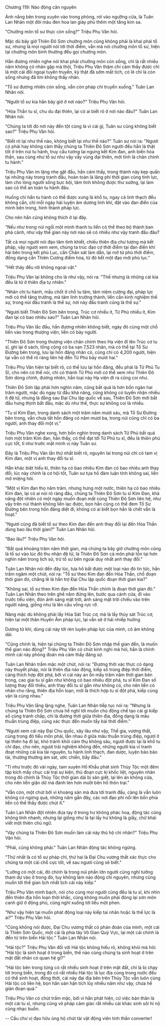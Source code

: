 




Chương 119: Náo động căn nguyên


Ánh nắng bên trong xuyên vào trong phòng, rơi vào ngưỡng cửa, là Tuân Lan Nhân một đôi màu đen hoa lan giày phủ thêm một tầng kim sa.

"Chưởng môn tổ sư thực còn sống?" Triệu Phụ Vân hỏi.

Mặc dù bây giờ Thiên Đô Sơn chưởng môn cũng không phải là khai phái tổ sư, nhưng là mọi người nói tới thời điểm, vẫn mà nói chưởng môn tổ sư, hiện tại chưởng môn bình thường đều gọi chưởng môn.

Hắn đương nhiên nghe nói khai phái chưởng môn còn sống, chỉ là rất nhiều năm không có nhân gặp mà thôi, Triệu Phụ Vân thậm chí cảm thấy được chỉ là một cái đối ngoại tuyên truyền, kỳ thật đã sớm mất tích, có lẽ chỉ là còn sống nhưng đã tìm không thấy nhân.

"Tổ sư đương nhiên còn sống, vẫn còn pháp chỉ truyền xuống." Tuân Lan Nhân nói.

"Người tổ sư kia hắn bây giờ ở nơi nào?" Triệu Phụ Vân hỏi.

"Hóa Thần tu sĩ, chu du đại thiên, lại có ai biết rõ ở nơi nào đâu?" Tuân Lan Nhân nói.

"Chúng ta tới đó nơi này đến tột cùng là vì cái gì, Tuân sư cũng không biết sao?" Triệu Phụ Vân hỏi.

"Biết rõ lại như thế nào, không biết lại như thế nào?" Tuân sư nói ra: "Ngươi có phải hay không cảm thấy chúng ta Thiên Đô Sơn người đều hẳn là thật tốt ở trên núi tu hành, truy cầu tương lai ngưng kết Kim đan, anh biến hóa thần, sau cùng như tổ sư như vậy vẫy vùng đại thiên, mới tính là chân chính tu hành."

Triệu Phụ Vân im lặng nhẹ gật đầu, hắn cảm thấy, trong thành này kẹp quấn tại những này trong tranh đấu, hoàn toàn là lãng phí thời gian cùng tinh lực, làm cho lòng người sống bực bội, tâm tình không được thư sướng, lại làm sao có thể an toàn tu hành đâu.

Huống chi hắn tu hành có thể được xưng là khổ tu, ngay cả linh thạch đều không cần, chỉ mỗi ngày hái luyện âm dương linh khí, đặt vào đan điền của mình bên trong, hình thành pháp lực.

Cho nên hắn cũng không thích ở lại đây.

"Nếu như trong núi ngồi một mình thanh tu liền có thể theo bộ thành ban phá cảnh, như vậy thế gian này nơi nào sẽ có nhiều như vậy tranh đấu đâu?

Tất cả mọi người nói đạo tâm tinh khiết, chiếu thiên địa chư tượng mà kết pháp, vậy ngươi xem xem, chúng ta trúc đạo cơ thời điểm tại đan điền khí hải bên trong kết phù Lục, cần Chân sát làm dẫn, lại mở tử phù thời điểm, đồng dạng cần Thiên Cương điểm hóa, từ đó kết một đạo mới phù lục."

"Hết thảy đều rời không ngoại vật."

Triệu Phụ Vân lại không cho là như vậy, nói ra: "Thế nhưng là những cái kia đều là từ ở thiên địa tự nhiên."

"Nhân chi tu hành, mấu chốt ở chỗ tu tâm, tâm niệm cường đại, pháp lực mới có thể tăng trưởng, mà tâm linh trưởng thành, liền cần kinh nghiệm thế sự, trong núi đấu tranh là thế sự, nơi này đấu tranh cũng là thế sự."

"Ngươi biết Thiên Đô Sơn bên trong, Trúc cơ nhiều ít, Tử Phủ nhiều ít, Kim đan lại có bao nhiêu sao?" Tuân Lan Nhân hỏi.

Triệu Phụ Vân lắc đầu, hắn đương nhiên không biết, ngày đó cùng một chỗ tiến vào trong thượng viện, liền có bảy người.

"Thiên Đô Sơn trong thượng viện chân chính theo Hạ viện đi lên Trúc cơ tu sĩ, ghi lại ở sách, tổng cộng có ba vạn 7,523 nhân, mà có thể tại Tổ Sư Đường bên trong, lưu lại hồn đăng nhân có, cũng chỉ có 4,200 người, hiện tại vẫn có thể rõ ràng liên hệ đến Tử Phủ bảy mươi hai."

Triệu Phụ Vân hiện tại biết rõ, có thể lưu lại hồn đăng, đều phải là Tử Phủ Tu Sĩ, cho nên có thể nói, chỉ có thành Tử Phủ mới có thể xem như Thiên Đô Sơn dòng chính, đương nhiên, hắn loại này Hạ viện đi ra cũng coi như.

Thiên Đô Sơn lập phái hơn nghìn năm, cũng bất quá là hơn bốn ngàn hai trăm người, mặc dù ngay từ đầu khả năng, cũng không có tuyển nhận nhiều ít đệ tử, nhưng là đằng sau Đại Chu lập quốc về sau, Thiên Đô Sơn mới bắt đầu hưng thịnh bắt đầu, mặc dù như thế, thực sự không coi là nhiều.

"Tu sĩ Kim Đan, trong danh sách một trăm năm mươi sáu, mà Tổ Sư Đường bên trong, vẫn chưa tắt hồn đăng có năm mươi ba, trong núi cũng chỉ có ba người, anh thay đổi một vị."

Triệu Phụ Vân nghe xong, hơn bốn nghìn trong danh sách Tử Phủ bất quá hơn một trăm Kim đan, hắn thấy, có thể đạt tới Tử Phủ tu sĩ, đều là thiên phú cực tốt, tỉ như trước mặt mình vị này Tuân sư.

Đây là Triệu Phụ Vân lần thứ nhất biết rõ, nguyên lai trong núi chỉ có tam vị Kim đan, một vị anh thay đổi tu sĩ.

Hắn khác biệt hiếu kì, thiên hạ có bao nhiêu Kim đan có bao nhiêu anh thay đổi, lúc này chính là cơ hội tốt, Tuân sư tựa hồ đàm luận tính không sai, liền mở miệng hỏi.

"Một vị Kim đan thọ năm trăm, nhưng hưng một nước, thiên hạ có bao nhiêu Kim đan, lại có ai nói rõ ràng đâu, chúng ta Thiên Đô Sơn tu sĩ Kim Đan, khả năng đột nhiên có một ngày muốn đoạn mất cùng Thiên Đô Sơn liên hệ, như vậy trên núi thành không liên lạc được, bọn hắn cũng có thể đem Tổ Sư Đường bên trong hồn đăng diệt đi, không có ai biết bọn hắn là chết vẫn là hoạt."

"Ngươi cũng đã biết tổ sư theo Kim đan đến anh thay đổi lại đến Hóa Thần dùng bao lâu thời gian?" Tuân Lan Nhân hỏi.

"Bao lâu?" Triệu Phụ Vân hỏi.

"Bất quá khoảng trăm năm thời gian, mà chúng ta bây giờ chưởng môn cũng là tổ sư vào lúc đó thu nhận đệ tử, là Thiên Đô Sơn cả môn phái tồn tại hơn nghìn năm trong lịch sử, trừ tổ sư bên ngoài duy nhất anh thay đổi."

Tuân Lan Nhân nói đến đây lúc, tựa hồ bắt được một loại nào đó tin tức, hắn trầm ngâm một chút, nói ra: "Tổ sư theo Kim đan đến Hóa Thần, chỗ đoạn thời gian đó, chẳng lẽ là hắn trợ Đại Chu lập quốc đoạn thời gian kia?"

"Không sai, tổ sư theo Kim đan đến Hóa Thần chính là đoạn thời gian đó." Tuân Lan Nhân theo trên ghế nằm đứng lên, bước qua cánh cửa, đi vào trước tiểu viện, đón ánh sáng mặt trời, ánh sáng mặt trời chiếu vào trên người nàng, giống như là lên cầu vồng rực rỡ.

Nàng mặc dù không phải lấy Hỏa Sát Trúc cơ, mà là lấy thủy sát Trúc cơ, hiện tại một thân Huyền Âm pháp lực, lại vẫn sẽ ở hái nhiếp hướng

Dương tử khí, dùng cái này tới rèn luyện pháp lực của mình, cô âm không dài.

"Cũng chính là, hiện tại chúng ta Thiên Đô Sơn nhập thế gian đến, là muốn thế gian náo động?" Triệu Phụ Vân có chút kinh nghi mà hỏi, hắn là chính mình cái này phỏng đoán mà cảm thấy đáng sợ.

Tuân Lan Nhân trầm mặc một chút, nói ra: "Đương thời xác thực có dạng này thuyết pháp, nói là thiên địa náo động, kiếp số trùng điệp thời điểm, càng thích hợp đột phá, bởi vì cái này an ổn mấy trăm năm thời gian bên trong, cao giai tu sĩ gần như không có bao nhiêu đột phá, tu sĩ Kim Đan số lượng thay đổi thiếu, anh thay đổi tu sĩ gần như không có, cho nên liền có nhân cho rằng, thiên địa hỗn loạn, mới là thích hợp tu sĩ đột phá, kiếp cùng vận là cùng nhau."

Triệu Phụ Vân lẳng lặng nghe, Tuân Lan Nhân tiếp tục nói ra: "Nhưng là chúng ta Thiên Đô Sơn chưa hề nghĩ tới muốn chủ động chế tạo cái gì kiếp số cùng tranh chấp, chỉ là đương thời giữa thiên địa, đồng dạng là mâu thuẫn trùng điệp, cũng xác thực đến muốn tẩy bài thời điểm."

"Ngươi xem cái này Đại Chu quốc, xây lâu như vậy, Thế gia, vương thất, cùng trong đó tiểu môn phái, lẫn nhau ở giữa mâu thuẫn trùng điệp, ngươi ít tại thiên hạ đi lại, khó tránh khỏi cảm thụ không sâu, ngươi được lại là khổ tu chi đạo, cho nên, ngươi trải nghiệm không đến, những người kia vì tranh đoạt những cái kia tài nguyên, tu hành linh thạch, đan dược, luyện bảo bảo tài, thường thường ám sát, ước chiến, bầy đấu."

"Tỉ như trước đó vài ngày, tam xuyên Hồ Khẩu phát sinh Thủy Tộc một đêm tập kích mấy chục cái trại sự kiện, thủ đoạn cực kì khốc liệt, nguyên nhân trong đó chính là Thủy Tộc thời gian dài bị săn giết, lại lên án không cửa, cho nên liền giận dữ mà đánh lén hơn mười bên hồ thôn trại."

"Vẫn còn, một chút bởi vì khoáng sản mà đưa tới tranh đấu, càng là vẫn luôn không có ngừng quá, những năm gần đây, các nơi đạo phỉ nổi lên bốn phía liền có thể thấy được chút ít."

Tuân Lan Nhân đột nhiên đưa tay ở trong hư không phác hoạ, động tác cũng không tính nhanh, nhưng lại giống như là tại lấy hư không là giấy, chữ khải viết một thiên chú ngữ.

"Vậy chúng ta Thiên Đô Sơn muốn làm cái này thủ hộ chi nhân?" Triệu Phụ Vân hỏi.

"Phải, cũng không phải." Tuân Lan Nhân động tác không ngừng.

"Thứ nhất là có tổ sư pháp chỉ, thứ hai là Đại Chu vương thất xác thực cho chúng ta một cái chỗ cực tốt, về sau ngươi cũng sẽ biết."

"Lưỡng có một cái, đó chính là trong núi phần lớn người cũng nghĩ tưởng tham dự vào ở trong đó, tuy không làm náo động chi nguyên, nhưng cũng muốn tới thế gian lịch nhất lịch cái này kiếp."

Triệu Phụ Vân minh bạch, nói cho cùng mọi người cũng đều là tu sĩ, khi nhìn đến thiên địa hỗn loạn thời khắc, cũng không muốn phải đóng lại sơn môn canh giữ ở động phủ, cũng nghĩ xuống tới liều một phen.

"Như vậy hiện tại muốn phát động loại này kiếp tai nhân hoặc là thế lực là ai?" Triệu Phụ Vân hỏi.

"Cũng không nói được, Đại Chu vương thất có phán đoán của mình, một cái là Thiên Sơn Quốc, một cái là phía tây Vô Gian Quỷ Vực, lại một cái chính là đến từ trên biển Hải tộc." Tuân Lan Nhân nói.

"Hải tộc?" Triệu Phụ Vân đối với Hải tộc không hiểu rõ, không khỏi mà hỏi: "Hải tộc là sinh hoạt ở trong biển, thế nào cùng chúng ta sinh hoạt ở trên mặt đất nhân có quan hệ gì?"

"Hải tộc bên trong từng có rất nhiều sinh hoạt ở trên mặt đất, chỉ là bị chạy tới trong biển, trong đó có rất nhiều Hải tộc là lục địa cùng trong nước đều có thể sinh hoạt, đồng thời, cái này đại địa bên trên Thủy Tộc vẫn luôn cùng Hải tộc có liên hệ, bọn hắn oán hận tích lũy nhiều năm như vậy, chưa hề gián đoạn quá."

Triệu Phụ Vân có chút trầm mặc, bởi vì hắn phát hiện, cứ việc bản thân là một cái tu sĩ, nhưng cũng vô pháp cảm giác rất nhiều cái khác sinh sôi hỉ nộ cùng nhạc buồn.

--
Cầu chư vị đạo hữu ủng hộ chút tài vật động viên tinh thần converter!





